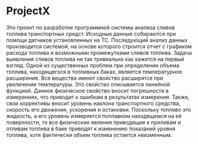 # ProjectX

  Это проект по разработке программной системы анализа сливов топлива транспортных средст.
  Исходные данные собираются при помощи датчиков установленных на ТС. Последующий анализ данных производится системой, на основе которого строится отчет с графиком расхода топлива и возможными промежутками сливов топлива.
  Задача выявления сливов топлива не так тривиальна как кажется на первый взгляд. Одной из существенных проблем при определении объема топлива, находящегося в топливных баках, является температурное расширение. Все вещества имеют свойство расширятся при увеличении температуры. Это свойство описывается линейной функцией. Данное физическое свойство вносит погрешности в измерениях, что приводит к ошибкам в результатах измерения. Также, свои коррективы вносит уровень наклона транспортного средства, скорость его движения, ускорения и остановки. Поскольку топливо это жидкость, а его уровень измеряется поплавком находящемся на её поверхности, то все физические явления приводящие к приливам и отливам топлива в баке приводят к изменению показаний уровня топлива, хотя фактически объем топлива остается неизменным.
